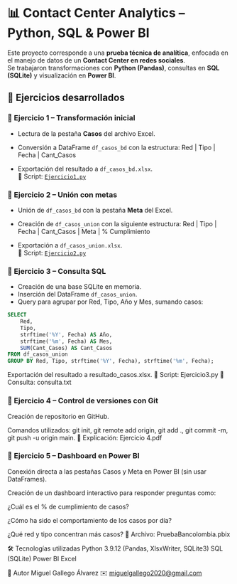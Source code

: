 # 📊 Contact Center Analytics – Python, SQL & Power BI
Este proyecto corresponde a una **prueba técnica de analítica**, enfocada en el manejo de datos de un **Contact Center en redes sociales**.  
Se trabajaron transformaciones con **Python (Pandas)**, consultas en **SQL (SQLite)** y visualización en **Power BI**.

## 🚀 Ejercicios desarrollados

### 🔹 Ejercicio 1 – Transformación inicial
- Lectura de la pestaña **Casos** del archivo Excel.
- Conversión a DataFrame `df_casos_bd` con la estructura:
Red | Tipo | Fecha | Cant_Casos

- Exportación del resultado a `df_casos_bd.xlsx`.  
📂 Script: [`Ejercicio1.py`](Ejercicio1.py)

### 🔹 Ejercicio 2 – Unión con metas
- Unión de `df_casos_bd` con la pestaña **Meta** del Excel.
- Creación de `df_casos_union` con la siguiente estructura:
Red | Tipo | Fecha | Cant_Casos | Meta | % Cumplimiento

- Exportación a `df_casos_union.xlsx`.  
📂 Script: [`Ejercicio2.py`](Ejercicio2.py)

### 🔹 Ejercicio 3 – Consulta SQL
- Creación de una base SQLite en memoria.
- Inserción del DataFrame `df_casos_union`.
- Query para agrupar por Red, Tipo, Año y Mes, sumando casos:
```sql
SELECT
    Red,
    Tipo,
    strftime('%Y', Fecha) AS Año,
    strftime('%m', Fecha) AS Mes,
    SUM(Cant_Casos) AS Cant_Casos
FROM df_casos_union
GROUP BY Red, Tipo, strftime('%Y', Fecha), strftime('%m', Fecha);
```
Exportación del resultado a resultado_casos.xlsx.
📂 Script: Ejercicio3.py
📄 Consulta: consulta.txt

### 🔹 Ejercicio 4 – Control de versiones con Git
Creación de repositorio en GitHub.

Comandos utilizados: git init, git remote add origin, git add ., git commit -m, git push -u origin main.
📄 Explicación: Ejercicio 4.pdf

### 🔹 Ejercicio 5 – Dashboard en Power BI
Conexión directa a las pestañas Casos y Meta en Power BI (sin usar DataFrames).

Creación de un dashboard interactivo para responder preguntas como:

¿Cuál es el % de cumplimiento de casos?

¿Cómo ha sido el comportamiento de los casos por día?

¿Qué red y tipo concentran más casos?
📂 Archivo: PruebaBancolombia.pbix

🛠️ Tecnologías utilizadas
Python 3.9.12 (Pandas, XlsxWriter, SQLite3)
SQL (SQLite)
Power BI
Excel

📣 Autor
Miguel Gallego Álvarez
✉️ miguelgallego2020@gmail.com



